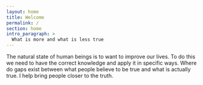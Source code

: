 ```yaml
---
layout: home
title: Welcome
permalink: /
section: home
intro_paragraph: >
  What is more and what is less true
---
```


The natural state of human beings is to want to improve our lives. To do this we need to have the correct knowledge and apply it in specific ways. Where do gaps exist between what people believe to be true and what is actually true. I help bring people closer to the truth.
